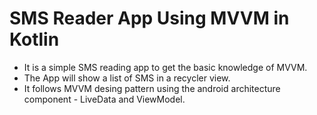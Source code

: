 # SMS Reader App Using MVVM in Kotlin
* It is a simple SMS reading app to get the basic knowledge of MVVM.
* The App will show a list of SMS in a recycler view.
* It follows MVVM desing pattern using the android architecture component - LiveData and ViewModel.

